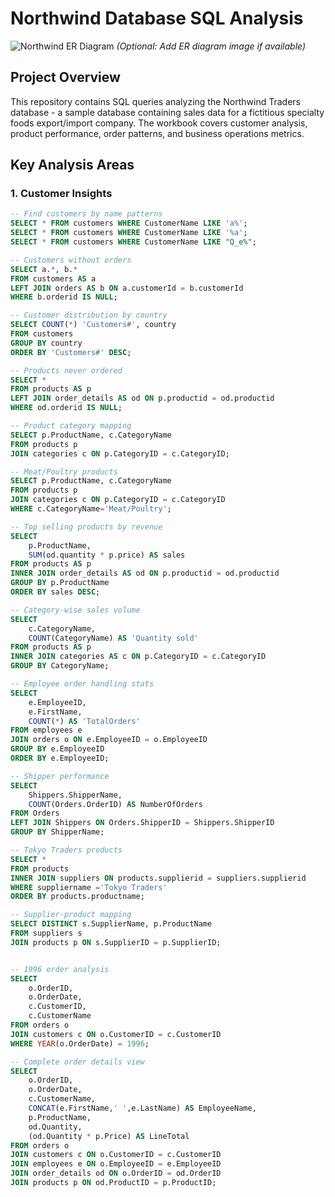 # Northwind Database SQL Analysis

![Northwind ER Diagram](https://github.com/yourusername/yourrepo/raw/main/northwind_er_diagram.png) *(Optional: Add ER diagram image if available)*

## Project Overview
This repository contains SQL queries analyzing the Northwind Traders database - a sample database containing sales data for a fictitious specialty foods export/import company. The workbook covers customer analysis, product performance, order patterns, and business operations metrics.

## Key Analysis Areas

### 1. Customer Insights
```sql
-- Find customers by name patterns
SELECT * FROM customers WHERE CustomerName LIKE 'a%';
SELECT * FROM customers WHERE CustomerName LIKE '%a';
SELECT * FROM customers WHERE CustomerName LIKE "Q_e%";

-- Customers without orders
SELECT a.*, b.*
FROM customers AS a
LEFT JOIN orders AS b ON a.customerId = b.customerId
WHERE b.orderid IS NULL;

-- Customer distribution by country
SELECT COUNT(*) 'Customers#', country
FROM customers
GROUP BY country
ORDER BY 'Customers#' DESC;

-- Products never ordered
SELECT *
FROM products AS p
LEFT JOIN order_details AS od ON p.productid = od.productid
WHERE od.orderid IS NULL;

-- Product category mapping
SELECT p.ProductName, c.CategoryName
FROM products p
JOIN categories c ON p.CategoryID = c.CategoryID;

-- Meat/Poultry products
SELECT p.ProductName, c.CategoryName
FROM products p
JOIN categories c ON p.CategoryID = c.CategoryID
WHERE c.CategoryName='Meat/Poultry';

-- Top selling products by revenue
SELECT 
    p.ProductName, 
    SUM(od.quantity * p.price) AS sales
FROM products AS p
INNER JOIN order_details AS od ON p.productid = od.productid
GROUP BY p.ProductName
ORDER BY sales DESC;

-- Category-wise sales volume
SELECT 
    c.CategoryName, 
    COUNT(CategoryName) AS 'Quantity sold'
FROM products AS p
INNER JOIN categories AS c ON p.CategoryID = c.CategoryID
GROUP BY CategoryName;

-- Employee order handling stats
SELECT 
    e.EmployeeID, 
    e.FirstName,
    COUNT(*) AS 'TotalOrders'
FROM employees e
JOIN orders o ON e.EmployeeID = o.EmployeeID
GROUP BY e.EmployeeID
ORDER BY e.EmployeeID;

-- Shipper performance
SELECT 
    Shippers.ShipperName, 
    COUNT(Orders.OrderID) AS NumberOfOrders 
FROM Orders
LEFT JOIN Shippers ON Orders.ShipperID = Shippers.ShipperID
GROUP BY ShipperName;

-- Tokyo Traders products
SELECT *
FROM products
INNER JOIN suppliers ON products.supplierid = suppliers.supplierid
WHERE suppliername ='Tokyo Traders'
ORDER BY products.productname;

-- Supplier-product mapping
SELECT DISTINCT s.SupplierName, p.ProductName
FROM suppliers s
JOIN products p ON s.SupplierID = p.SupplierID;


-- 1996 order analysis
SELECT 
    o.OrderID,
    o.OrderDate,
    c.CustomerID,
    c.CustomerName
FROM orders o
JOIN customers c ON o.CustomerID = c.CustomerID
WHERE YEAR(o.OrderDate) = 1996;

-- Complete order details view
SELECT 
    o.OrderID, 
    o.OrderDate,
    c.CustomerName,
    CONCAT(e.FirstName,' ',e.LastName) AS EmployeeName,
    p.ProductName,
    od.Quantity,
    (od.Quantity * p.Price) AS LineTotal
FROM orders o
JOIN customers c ON o.CustomerID = c.CustomerID
JOIN employees e ON o.EmployeeID = e.EmployeeID
JOIN order_details od ON o.OrderID = od.OrderID
JOIN products p ON od.ProductID = p.ProductID;
